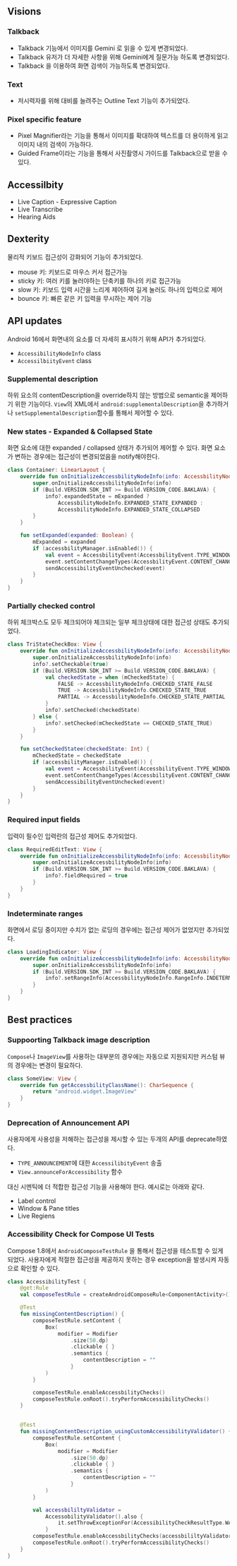 

## Visions 

### Talkback
- Talkback 기능에서 이미지를 Gemini 로 읽을 수 있게 변경되었다.
- Talkback 유저가 더 자세한 사항을 위해 Gemini에게 질문가능 하도록 변경되었다.
- Talkback 을 이용하여 화면 검색이 가능하도록 변경되었다.

### Text
- 저시력자를 위해 대비를 늘려주는 Outline Text 기능이 추가되었다.

### Pixel specific feature
- Pixel Magnifier라는 기능을 통해서 이미지를 확대하여 텍스트를 더 용이하게 읽고 이미지 내의 검색이 가능하다.
- Guided Frame이라는 기능을 통해서 사진촬영시 가이드를 Talkback으로 받을 수 있다.

## Accessilbity

- Live Caption - Expressive Caption
- Live Transcribe
- Hearing Aids

## Dexterity

물리적 키보드 접근성이 강화되어 기능이 추가되었다.
- mouse 키: 키보드로 마우스 커서 접근가능
- sticky 키: 여러 키를 눌러야하는 단축키를 하나의 키로 접근가능
- slow 키: 키보드 입력 시간을 느리게 제어하여 길게 눌러도 하나의 입력으로 제어
- bounce 키: 빠른 같은 키 입력을 무시하는 제어 기능

## API updates

Android 16에서 화면내의 요소를 더 자세히 표시하기 위해 API가 추가되었다.

- `AccessibilityNodeInfo` class
- `AccessilbiityEvent` class

### Supplemental description

하위 요소의 contentDescription을 override하지 않는 방법으로 semantic을 제어하기 위한 기능이다. `View`의 XML에서 `android:supplementalDescription`을 추가하거나 `setSupplementalDescription`함수를 통해서 제어할 수 있다.

### New states - Expanded & Collapsed State

화면 요소에 대한 expanded / collapsed 상태가 추가되어 제어할 수 있다. 화면 요소가 변하는 경우에는 접근성이 변경되었음을 notify해야한다.

```kt
class Container: LinearLayout {
    override fun onInitializeAccessbilityNodeInfo(info: AccessbilityNodeInfo?) {
        super.onInitializeAccessbilityNodeInfo(info)
        if (Build.VERSION.SDK_INT >= Build.VERSION_CODE.BAKLAVA) {
            info?.expandedState = mExpanded ?
                AccessbilityNodeInfo.EXPANDED_STATE_EXPANDED :
                AccessbilityNodeInfo.EXPANDED_STATE_COLLAPSED
        }
    }

    fun setExpanded(expanded: Boolean) {
        mExpanded = expanded
        if (accessbilityManager.isEnabled()) {
            val event = AccessbilityEvent(AccessbilityEvent.TYPE_WINDOW_CONTENT_CHANGED)
            event.setContentChangeTypes(AccessbilityEvent.CONTENT_CHANGE_TYPE_EXPADNED)
            sendAccessibilityEventUnchecked(event)
        }
    }
}
```

### Partially checked control

하위 체크박스도 모두 체크되어야 체크되는 일부 체크상태에 대한 접근성 상태도 추가되었다.

```kt
class TriStateCheckBox: View {
    override fun onInitializeAccessbilityNodeInfo(info: AccessbilityNodeInfo?) {
        super.onInitializeAccessbilityNodeInfo(info)
        info?.setCheckable(true)
        if (Build.VERSION.SDK_INT >= Build.VERSION_CODE.BAKLAVA) {
            val checkedState = when (mCheckedState) {
                FALSE -> AccessbilityNodeInfo.CHECKED_STATE_FALSE
                TRUE -> AccessbilityNodeInfo.CHECKED_STATE_TRUE
                PARTIAL -> AccessbilityNodeInfo.CHECKED_STATE_PARTIAL
            }
            info?.setChecked(checkedState)
        } else {
            info?.setChecked(mCheckedState == CHECKED_STATE_TRUE)
        }
    }

    fun setCheckedStatee(checkedState: Int) {
        mCheckedState = checkedState
        if (accessbilityManager.isEnabled()) {
            val event = AccessbilityEvent(AccessbilityEvent.TYPE_WINDOW_CONTENT_CHANGED)
            event.setContentChangeTypes(AccessbilityEvent.CONTENT_CHANGE_TYPE_CHECKED)
            sendAccessibilityEventUnchecked(event)
        }
    }
}
```

### Required input fields

입력이 필수인 입력란의 접근성 제어도 추가되었다.

```kt
class RequiredEditText: View {
    override fun onInitializeAccessbilityNodeInfo(info: AccessbilityNodeInfo?) {
        super.onInitializeAccessbilityNodeInfo(info)
        if (Build.VERSION.SDK_INT >= Build.VERSION_CODE.BAKLAVA) {
            info?.fieldRequired = true
        }
    }
}
```

### Indeterminate ranges

화면에서 로딩 중이지만 수치가 없는 로딩의 경우에는 접근성 제어가 없었지만 추가되었다.


```kt
class LoadingIndicator: View {
    override fun onInitializeAccessbilityNodeInfo(info: AccessbilityNodeInfo?) {
        super.onInitializeAccessbilityNodeInfo(info)
        if (Build.VERSION.SDK_INT >= Build.VERSION_CODE.BAKLAVA) {
            info?.setRangeInfo(AccessbilityyNodeInfo.RangeInfo.INDETERMIATE)
        }
    }
}
```

## Best practices

### Suppoorting Talkback image description

`Compose`나 `ImageView`를 사용하는 대부분의 경우에는 자동으로 지원되지만 커스텀 뷰의 경우에는 변경이 필요하다.

```kt
class SomeView: View {
    override fun getAccessbilityClassName(): CharSequence {
        return "android.widget.ImageView"
    }
}
```

### Deprecation of Announcement API

사용자에게 사용성을 저해하는 접근성을 제시할 수 있는 두개의 API를 deprecate하였다.

- `TYPE_ANNOUNCEMENT`에 대한 `AccessilibityEvent` 송출
- `View.announceForAccessibility` 함수

대신 시멘틱에 더 적합한 접근성 기능을 사용해야 한다. 예시로는 아래와 같다.

- Label control
- Window & Pane titles
- Live Regiens

### Accessibility Check for Compose UI Tests

Compose 1.8에서 `AndroidComposeTestRule` 을 통해서 접근성을 테스트할 수 있게 되었다. 사용자에게 적절한 접근성을 제공하지 못하는 경우 exception을 발생시켜 자동으로 확인할 수 있다.

```kt
class AccessibilityTest {
    @get:Rule
    val composeTestRule = createAndroidComposeRule<ComponentActivity>()

    @Test
    fun missingContentDescription() {
        composeTestRule.setContent {
            Box(
                modifier = Modifier
                    .size(50.dp)
                    .clickable { }
                    .semantics {
                        contentDescription = ""
                    }
            )
        }

        composeTestRule.enableAccessbilityChecks()
        composeTestRule.onRoot().tryPerformAccessibilityChecks()
    }

    
    @Test
    fun missingContentDescription_usingCustomAccessibilityValidator() {
        composeTestRule.setContent {
            Box(
                modifier = Modifier
                    .size(50.dp)
                    .clickable { }
                    .semantics {
                        contentDescription = ""
                    }
            )
        }

        val accessbililtyValidator =
            AccessobilityValidator().also {
                it.setThrowExceptionFor(AccessibilityCheckResultType.WARNING)
            }
        composeTestRule.enableAccessbilityChecks(accessbililtyValidator)
        composeTestRule.onRoot().tryPerformAccessibilityChecks()
    }
}

```